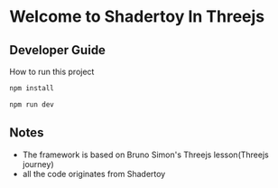# Welcome to Shadertoy In Threejs

## Developer Guide
How to run this project

```sh
npm install

npm run dev
```

## Notes
* The framework is based on Bruno Simon's Threejs lesson(Threejs journey)
* all the code originates from Shadertoy